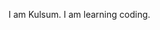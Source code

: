 <html>
<head>
<title>Hello People</title>
<body>
<p>
I am Kulsum. I am learning coding.
</p>

</body>
</head>
</html>
